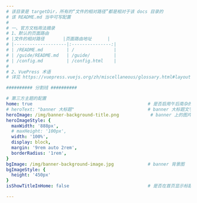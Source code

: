 ```yaml
---
# 该目录是 targetDir，所有的“文件的相对路径”都是相对于该 docs 目录的
# 该 README.md 当中可写配置
# 
# 一、官方文档用法摘录
# 1、默认的页面路由
# |文件的相对路径       |页面路由地址      |   
# |--------------------|:---------------:|
# | /README.md	       | /               |
# | /guide/README.md   | /guide/         |
# | /config.md	       | /config.html    |
#
# 2、VuePress 术语 
# 详见 https://vuepress.vuejs.org/zh/miscellaneous/glossary.html#layout

########## 分割线 ##########

# 第三方主题的配置
home: true                                            # 是否启用午后南杂的首页
# heroText: "banner 大标题"                            # banner 大标题文字。无效
heroImage: /img/banner-background-title.png            # banner 上的图片
heroImageStyle: {
  maxWidth: '888px',                                  
  # maxHeight: '100px',
  width: '100%',
  display: block,
  margin: '9rem auto 2rem',
  borderRadius: '1rem',
}
bgImage: /img/banner-background-image.jpg             # banner 背景图
bgImageStyle: {
  height: '450px'
}
isShowTitleInHome: false                              # 是否在首页显示标题

--- 
```


